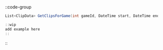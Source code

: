 ::code-group
  ```csharp [Method]
  List<ClipData> GetClipsForGame(int gameId, DateTime start, DateTime end);
  ```
  ```csharp [Example]
  ::wip
  add example here
  ::
  ```
::
